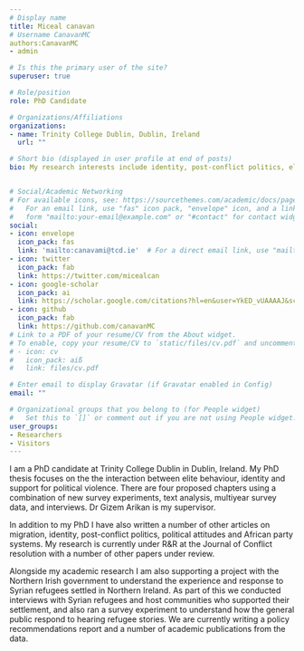 ```yaml
---
# Display name
title: Miceal canavan
# Username CanavanMC
authors:CanavanMC
- admin

# Is this the primary user of the site?
superuser: true

# Role/position
role: PhD Candidate

# Organizations/Affiliations
organizations:
- name: Trinity College Dublin, Dublin, Ireland
  url: ""

# Short bio (displayed in user profile at end of posts)
bio: My research interests include identity, post-conflict politics, elites, migration and political rhetoric.


# Social/Academic Networking
# For available icons, see: https://sourcethemes.com/academic/docs/page-builder/#icons
#   For an email link, use "fas" icon pack, "envelope" icon, and a link in the
#   form "mailto:your-email@example.com" or "#contact" for contact widget.
social:
- icon: envelope
  icon_pack: fas
  link: 'mailto:canavami@tcd.ie'  # For a direct email link, use "mailto:test@example.org".
- icon: twitter
  icon_pack: fab
  link: https://twitter.com/micealcan
- icon: google-scholar
  icon_pack: ai
  link: https://scholar.google.com/citations?hl=en&user=YkED_vUAAAAJ&scilu=&scisig=AMD79ooAAAAAYU2aXN9Zb8Y0q2M4Ppm5w1af44ri0X4s&gmla=AJsN-F6tyoRw_lpMJXomj4RbjCV7xXAo6qhQqLe2Tk8gDH35OUoQ34IP9e5DBc6nCIbiQuf6jTTFNkzeKWlPr_k-UtOKFdyoCBZ3_w8gtzd-qK35Hb-SkhY&sciund=2435135205121954684
- icon: github
  icon_pack: fab
  link: https://github.com/canavanMC
# Link to a PDF of your resume/CV from the About widget.
# To enable, copy your resume/CV to `static/files/cv.pdf` and uncomment the lines below.
# - icon: cv
#   icon_pack: aiß
#   link: files/cv.pdf

# Enter email to display Gravatar (if Gravatar enabled in Config)
email: ""

# Organizational groups that you belong to (for People widget)
#   Set this to `[]` or comment out if you are not using People widget.
user_groups:
- Researchers
- Visitors
---
```


I am a PhD candidate at Trinity College Dublin in Dublin, Ireland. My PhD thesis focuses on the the interaction between elite behaviour, identity and support for political violence. There are four proposed chapters using a combination of new survey experiments, text analysis, multiyear survey data, and interviews.  Dr Gizem Arikan is my supervisor.

In addition to my PhD I have also written a number of other articles on migration, identity, post-conflict politics, political attitudes and African party systems. My research is currently under R&R at the Journal of Conflict resolution with a number of other papers under review. 

Alongside my academic research I am also supporting a project with the Northern Irish government to understand the experience and response to Syrian refugees settled in Northern Ireland. As part of this we conducted interviews with Syrian refugees and host communities who supported their settlement, and also ran a survey experiment to understand how the general public respond to hearing refugee stories. We are currently writing a policy recommendations report and a number of academic publications from the data.


